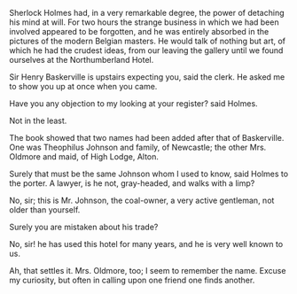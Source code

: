 Sherlock Holmes had, in a very remarkable degree, the power of detaching
his mind at will. For two hours the strange business in which we had
been involved appeared to be forgotten, and he was entirely absorbed in
the pictures of the modern Belgian masters. He would talk of nothing but
art, of which he had the crudest ideas, from our leaving the gallery
until we found ourselves at the Northumberland Hotel.

Sir Henry Baskerville is upstairs expecting you, said the clerk.
He asked me to show you up at once when you came.

Have you any objection to my looking at your register? said Holmes.

Not in the least.

The book showed that two names had been added after that of Baskerville.
One was Theophilus Johnson and family, of Newcastle; the other Mrs.
Oldmore and maid, of High Lodge, Alton.

Surely that must be the same Johnson whom I used to know, said
Holmes to the porter. A lawyer, is he not, gray-headed, and walks with
a limp?

No, sir; this is Mr. Johnson, the coal-owner, a very active gentleman,
not older than yourself.

Surely you are mistaken about his trade?

No, sir! he has used this hotel for many years, and he is very well
known to us.

Ah, that settles it. Mrs. Oldmore, too; I seem to remember the name.
Excuse my curiosity, but often in calling upon one friend one finds
another.
